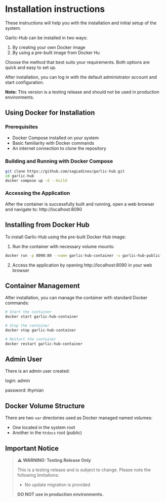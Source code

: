 # Installation instructions

These instructions will help you with the installation and initial setup of the system.

Garlic-Hub can be installed in two ways:

1. By creating your own Docker image
2. By using a pre-built image from Docker Hu

Choose the method that best suits your requirements. Both options are quick and easy to set up.

After installation, you can log in with the default administrator account and start configuration.

**Note:** This version is a testing release and should not be used in production environments.

## Using Docker for Installation

### Prerequisites
- Docker Compose installed on your system
- Basic familiarity with Docker commands
- An internet connection to clone the repository

### Building and Running with Docker Compose
```bash
git clone https://github.com/sagiadinos/garlic-hub.git
cd garlic-hub
docker compose up -d --build
```

### Accessing the Application
After the container is successfully built and running, open a web browser and navigate to:
http://localhost:8090

## Installing from Docker Hub

To install Garlic-Hub using the pre-built Docker Hub image:

1. Run the container with necessary volume mounts:
```bash
docker run -p 8090:80 --name garlic-hub-container -v garlic-hub-public-var:/var/www/public/var -v garlic-hub-var:/var/www/var sagiadinos/garlic-hub:latest
```
2. Access the application by opening http://localhost:8090 in your web browser

## Container Management

After installation, you can manage the container with standard Docker commands:
```bash
# Start the container
docker start garlic-hub-container

# Stop the container
docker stop garlic-hub-container

# Restart the container
docker restart garlic-hub-container
```

## Admin User

There is an admin user created:

login: admin

password: thymian

## Docker Volume Structure

There are two `var` directories used as Docker managed named volumes:
- One located in the system root
- Another in the `htdocs` root (public)

## Important Notice

> **⚠️ WARNING: Testing Release Only**
>
> This is a testing release and is subject to change. Please note the following limitations:
> - No update migration is provided
>
> **DO NOT use in production environments.**


